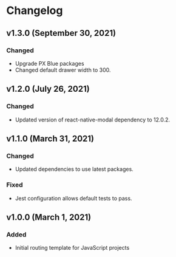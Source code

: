 # Changelog

## v1.3.0 (September 30, 2021)

### Changed
- Upgrade PX Blue packages
- Changed default drawer width to 300.

## v1.2.0 (July 26, 2021)

### Changed
- Updated version of react-native-modal dependency to 12.0.2.

## v1.1.0 (March 31, 2021)

### Changed
-   Updated dependencies to use latest packages.

### Fixed
-   Jest configuration allows default tests to pass.


## v1.0.0 (March 1, 2021)

### Added

-   Initial routing template for JavaScript projects